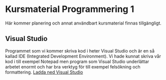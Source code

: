 # Kursmaterial Programmering 1
Här kommer planering och annat användbart kursmaterial finnas tillgängligt.

## Visual Studio
Programmet som vi kommer skriva kod i heter Visual Studio och är en så kallad IDE (Integrated Development Environment). Vi hade kunnat skriva vår kod i till exempel Notepad men program som Visual Studio underlättar arbetet enormt och har bra verktyg för till exempel felsökning och formattering.
[Ladda ned Visual Studio](https://visualstudio.microsoft.com/vs/)
